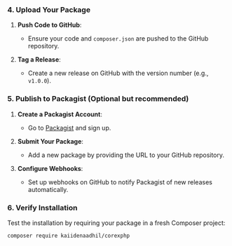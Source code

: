 
### 4. Upload Your Package

1. **Push Code to GitHub**:
   - Ensure your code and `composer.json` are pushed to the GitHub repository.

2. **Tag a Release**:
   - Create a new release on GitHub with the version number (e.g., `v1.0.0`).

### 5. Publish to Packagist (Optional but recommended)

1. **Create a Packagist Account**:
   - Go to [Packagist](https://packagist.org/) and sign up.

2. **Submit Your Package**:
   - Add a new package by providing the URL to your GitHub repository.

3. **Configure Webhooks**:
   - Set up webhooks on GitHub to notify Packagist of new releases automatically.

### 6. Verify Installation

Test the installation by requiring your package in a fresh Composer project:

```bash
composer require kaiidenaadhil/corexphp
